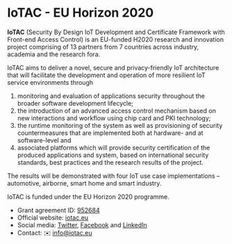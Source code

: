 # IoTAC - EU Horizon 2020 
**IoTAC** (Security By Design IoT Development and Certificate Framework with Front-end Access Control) is an EU-funded H2020 research and innovation project comprising of 13 partners from 7 countries across industry, academia and the research fora.

IoTAC aims to deliver a novel, secure and privacy-friendly IoT architecture that will facilitate the development and operation of more resilient IoT service environments through 
1. monitoring and evaluation of applications security throughout the broader software development lifecycle; 
2. the introduction of an advanced access control mechanism based on new interactions and workflow using chip card and PKI technology; 
3. the runtime monitoring of the system as well as provisioning of security countermeasures that are implemented both at hardware- and at software-level and 
4. associated platforms which will provide security certification of the produced applications and system, based on international security standards, best practices and the research results of the project.

The results will be demonstrated with four IoT use case implementations – automotive, airborne, smart home and smart industry.

IoTAC is funded under the EU Horizon 2020 programme. 
- Grant agreement ID: [952684](https://cordis.europa.eu/project/id/952684)
- Official website: [iotac.eu](https://iotac.eu/)
- Social media: [Twitter](https://twitter.com/IoTACproject), [Facebook](https://www.facebook.com/IoTACproject) and [LinkedIn](https://www.linkedin.com/company/iotac-h2020/)
- Contact: :envelope: info@iotac.eu
